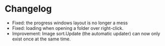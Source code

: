 # Changelog
* Fixed: the progress windows layout is no longer a mess
* Fixed: loading when opening a folder over right-click.
* Improvement: Image sort.Update (the automatic updater) can now only exist once at the same time.
